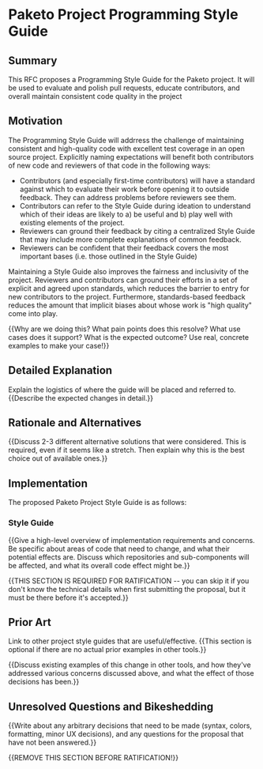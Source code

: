 # Paketo Project Programming Style Guide

## Summary

This RFC proposes a Programming Style Guide for the Paketo project. It will be
used to evaluate and polish pull requests, educate contributors, and overall
maintain consistent code quality in the project

## Motivation

The Programming Style Guide will addrress the challenge of maintaining
consistent and high-quality code with excellent test coverage in an open source
project. Explicitly naming expectations will benefit both contributors of new
code and reviewers of that code in the following ways:
- Contributors (and especially first-time contributors) will have a standard
  against which to evaluate their work before opening it to outside feedback.
  They can address problems before reviewers see them.
- Contributors can refer to the Style Guide during ideation to understand which
  of their ideas are likely to a) be useful and b) play well with existing
  elements of the project.
- Reviewers can ground their feedback by citing a centralized Style Guide that
  may include more complete explanations of common feedback.
- Reviewers can be confident that their feedback covers the most important
  bases (i.e. those outlined in the Style Guide)

Maintaining a Style Guide also improves the fairness and inclusivity of the
project. Reviewers and contributors can ground their efforts in a set of
explicit and agreed upon standards, which reduces the barrier to entry for new
contributors to the project. Furthermore, standards-based feedback reduces the
amount that implicit biases about whose work is "high quality" come into play.


{{Why are we doing this? What pain points does this resolve? What use cases does it support? What is the expected outcome? Use real, concrete examples to make your case!}}

## Detailed Explanation

Explain the logistics of where the guide will be placed and referred to.
{{Describe the expected changes in detail.}}

## Rationale and Alternatives

{{Discuss 2-3 different alternative solutions that were considered. This is required, even if it seems like a stretch. Then explain why this is the best choice out of available ones.}}

## Implementation

The proposed Paketo Project Style Guide is as follows:

### Style Guide

{{Give a high-level overview of implementation requirements and concerns. Be specific about areas of code that need to change, and what their potential effects are. Discuss which repositories and sub-components will be affected, and what its overall code effect might be.}}

{{THIS SECTION IS REQUIRED FOR RATIFICATION -- you can skip it if you don't know the technical details when first submitting the proposal, but it must be there before it's accepted.}}

## Prior Art

Link to other project style guides that are useful/effective.
{{This section is optional if there are no actual prior examples in other tools.}}

{{Discuss existing examples of this change in other tools, and how they've addressed various concerns discussed above, and what the effect of those decisions has been.}}

## Unresolved Questions and Bikeshedding

{{Write about any arbitrary decisions that need to be made (syntax, colors, formatting, minor UX decisions), and any questions for the proposal that have not been answered.}}

{{REMOVE THIS SECTION BEFORE RATIFICATION!}}
